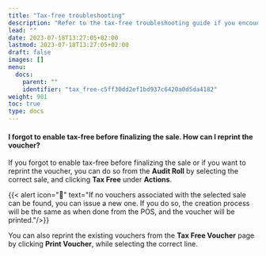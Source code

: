 ```yaml
---
title: "Tax-free troubleshooting"
description: "Refer to the tax-free troubleshooting guide if you encounter related issues."
lead: ""
date: 2023-07-18T13:27:05+02:00
lastmod: 2023-07-18T13:27:05+02:00
draft: false
images: []
menu:
  docs:
    parent: ""
    identifier: "tax_free-c5ff30dd2ef1bd937c6420a0d5da4182"
weight: 901
toc: true
type: docs
---
```


#### I forgot to enable tax-free before finalizing the sale. How can I reprint the voucher?

If you forgot to enable tax-free before finalizing the sale or if you want to reprint the voucher, you can do so from the **Audit Roll** by selecting the correct sale, and clicking **Tax Free** under **Actions**.

  {{< alert icon="📝" text="If no vouchers associated with the selected sale can be found, you can issue a new one. If you do so, the creation process will be the same as when done from the POS, and the voucher will be printed."/>}}

You can also reprint the existing vouchers from the **Tax Free Voucher** page by clicking **Print Voucher**, while selecting the correct line. 